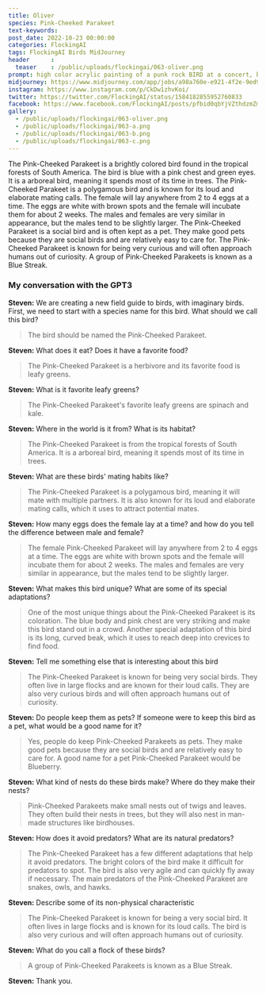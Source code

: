 ```yaml
---
title: Oliver
species: Pink-Cheeked Parakeet
text-keywords: 
post_date: 2022-10-23 00:00:00
categories: FlockingAI
tags: FlockingAI Birds MidJourney 
header      :
  teaser    : /public/uploads/flockingai/063-oliver.png
prompt: high color acrylic painting of a punk rock BIRD at a concert, by Lucy Hardie and Tom Doyle and Daniel Nguyen, environment by Mark Ryden, hyper detailed, manga, finely detailed eyes, doe eyes, intricately detailed environment, dynamic color
midjourney: https://www.midjourney.com/app/jobs/a98a760e-e921-4f2e-9ed9-642a7443c670
instagram: https://www.instagram.com/p/CkDw1zhvKoi/
twitter: https://twitter.com/FlockingAI/status/1584182855952760833
facebook: https://www.facebook.com/FlockingAI/posts/pfbid0qbYjVZthdzmZmeV25Qh3QZaZ6xBepTC6STbMTKvzdfEXLHCanuDQFBK32B9p7JURl
gallery: 
  - /public/uploads/flockingai/063-oliver.png
  - /public/uploads/flockingai/063-a.png
  - /public/uploads/flockingai/063-b.png
  - /public/uploads/flockingai/063-c.png
---
```



The Pink-Cheeked Parakeet is a brightly colored bird found in the tropical forests of South America. The bird is blue with a pink chest and green eyes. It is a arboreal bird, meaning it spends most of its time in trees. The Pink-Cheeked Parakeet is a polygamous bird and is known for its loud and elaborate mating calls. The female will lay anywhere from 2 to 4 eggs at a time. The eggs are white with brown spots and the female will incubate them for about 2 weeks. The males and females are very similar in appearance, but the males tend to be slightly larger. The Pink-Cheeked Parakeet is a social bird and is often kept as a pet. They make good pets because they are social birds and are relatively easy to care for. The Pink-Cheeked Parakeet is known for being very curious and will often approach humans out of curiosity. A group of Pink-Cheeked Parakeets is known as a Blue Streak.

### My conversation with the GPT3

**Steven:** We are creating a new field guide to birds, with imaginary birds. First, we need to start with a species name for this bird. What should we call this bird?

> The bird should be named the Pink-Cheeked Parakeet.

**Steven:** What does it eat? Does it have a favorite food?

> The Pink-Cheeked Parakeet is a herbivore and its favorite food is leafy greens.

**Steven:**  What is it favorite leafy greens?

> The Pink-Cheeked Parakeet's favorite leafy greens are spinach and kale.

**Steven:** Where in the world is it from? What is its habitat?

> The Pink-Cheeked Parakeet is from the tropical forests of South America. It is a arboreal bird, meaning it spends most of its time in trees.

**Steven:** What are these birds' mating habits like?

> The Pink-Cheeked Parakeet is a polygamous bird, meaning it will mate with multiple partners. It is also known for its loud and elaborate mating calls, which it uses to attract potential mates.

**Steven:** How many eggs does the female lay at a time? and how do you tell the difference between male and female?

> The female Pink-Cheeked Parakeet will lay anywhere from 2 to 4 eggs at a time. The eggs are white with brown spots and the female will incubate them for about 2 weeks. The males and females are very similar in appearance, but the males tend to be slightly larger.

**Steven:** What makes this bird unique? What are some of its special adaptations?

> One of the most unique things about the Pink-Cheeked Parakeet is its coloration. The blue body and pink chest are very striking and make this bird stand out in a crowd. Another special adaptation of this bird is its long, curved beak, which it uses to reach deep into crevices to find food.

**Steven:** Tell me something else that is interesting about this bird

> The Pink-Cheeked Parakeet is known for being very social birds. They often live in large flocks and are known for their loud calls. They are also very curious birds and will often approach humans out of curiosity.

**Steven:** Do people keep them as pets? If someone were to keep this bird as a pet, what would be a good name for it?

> Yes, people do keep Pink-Cheeked Parakeets as pets. They make good pets because they are social birds and are relatively easy to care for. A good name for a pet Pink-Cheeked Parakeet would be Blueberry.

**Steven:** What kind of nests do these birds make? Where do they make their nests?

> Pink-Cheeked Parakeets make small nests out of twigs and leaves. They often build their nests in trees, but they will also nest in man-made structures like birdhouses.

**Steven:** How does it avoid predators? What are its natural predators?

> The Pink-Cheeked Parakeet has a few different adaptations that help it avoid predators. The bright colors of the bird make it difficult for predators to spot. The bird is also very agile and can quickly fly away if necessary. The main predators of the Pink-Cheeked Parakeet are snakes, owls, and hawks.

**Steven:** Describe some of its non-physical characteristic

> The Pink-Cheeked Parakeet is known for being a very social bird. It often lives in large flocks and is known for its loud calls. The bird is also very curious and will often approach humans out of curiosity.

**Steven:** What do you call a flock of these birds?

> A group of Pink-Cheeked Parakeets is known as a Blue Streak.

**Steven:** Thank you.
